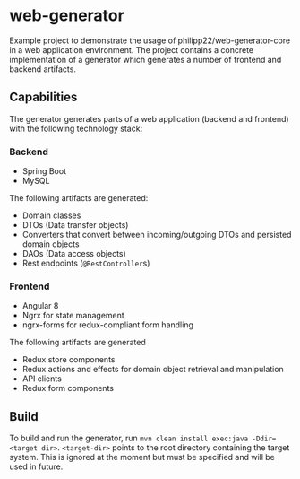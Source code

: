 # web-generator

Example project to demonstrate the usage of philipp22/web-generator-core in a web application environment.
The project contains a concrete implementation of a generator which generates a number of frontend and backend artifacts.

## Capabilities

The generator generates parts of a web application (backend and frontend) with the following technology stack:

### Backend

* Spring Boot
* MySQL

The following artifacts are generated:

* Domain classes
* DTOs (Data transfer objects)
* Converters that convert between incoming/outgoing DTOs and persisted domain objects
* DAOs (Data access objects)
* Rest endpoints (`@RestController`s)

### Frontend

* Angular 8
* Ngrx for state management
* ngrx-forms for redux-compliant form handling

The following artifacts are generated

* Redux store components
* Redux actions and effects for domain object retrieval and manipulation
* API clients
* Redux form components

## Build

To build and run the generator, run `mvn clean install exec:java -Ddir=<target dir>`. `<target-dir>` points to the root directory containing the target system. This is ignored at the moment but must be specified and will be used in future.
